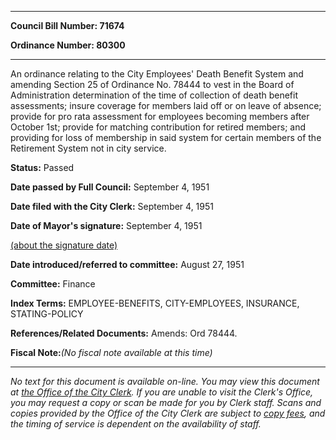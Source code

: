 

********

**Council Bill Number: 71674**
   
**Ordinance Number: 80300**
********

 An ordinance relating to the City Employees' Death Benefit System and amending Section 25 of Ordinance No. 78444 to vest in the Board of Administration determination of the time of collection of death benefit assessments; insure coverage for members laid off or on leave of absence; provide for pro rata assessment for employees becoming members after October 1st; provide for matching contribution for retired members; and providing for loss of membership in said system for certain members of the Retirement System not in city service.

**Status:** Passed
   
**Date passed by Full Council:** September 4, 1951
   
**Date filed with the City Clerk:** September 4, 1951
   
**Date of Mayor's signature:** September 4, 1951
   
[(about the signature date)](/~public/approvaldate.htm)
   
   
   
**Date introduced/referred to committee:** August 27, 1951
   
**Committee:** Finance
   
   
**Index Terms:** EMPLOYEE-BENEFITS, CITY-EMPLOYEES, INSURANCE, STATING-POLICY

**References/Related Documents:** Amends: Ord 78444.

**Fiscal Note:**_(No fiscal note available at this time)_
********

_No text for this document is available on-line. You may view this document at [the Office of the City Clerk](http://www.seattle.gov/leg/clerk/contactUs.htm). If you are unable to visit the Clerk's Office, you may request a copy or scan be made for you by Clerk staff. Scans and copies provided by the Office of the City Clerk are subject to [copy fees](http://clerk.seattle.gov/~public/clerkfees.htm), and the timing of service is dependent on the availability of staff._

